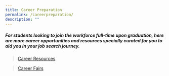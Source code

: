 ```yaml
---
title: Career Preparation
permalink: /careerpreparation/
description: ""
---
```

##### **For students looking to join the workforce full-time upon graduation, here are more career opportunities and resources specially curated for you to aid you in your job search journey.**

>[Career Resources](https://www.tp.edu.sg/life-at-tp/career-services/get-ahead-with-your-career.html#careerops)

>[Career Fairs](/careerfairs/)
